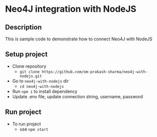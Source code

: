 # Neo4J integration with NodeJS

## Description

This is sample code to demonstrate how to connect Neo4J with NodeJS

## Setup project

-   Clone repository
    - `git clone https://github.com/om-prakash-sharma/neo4j-with-nodejs.git`
-   Go to `neo4j-with-nodejs` dir
    - `cd neo4j-with-nodejs`
-   Run `npm i` to install dependency
-   Update .env file, update connection string, username, password

## Run project

-   To run project
    -   use `npm start`
